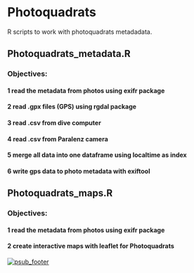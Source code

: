 # Photoquadrats
R scripts to work with photoquadrats metadadata.

## Photoquadrats_metadata.R
### Objectives:
#### 1 read the metadata from photos using exifr package 
#### 2 read .gpx files (GPS) using rgdal package
#### 3 read .csv from dive computer
#### 4 read .csv from Paralenz camera
#### 5 merge all data into one dataframe using localtime as index
#### 6 write gps data to photo metadata with exiftool

## Photoquadrats_maps.R
### Objectives:
#### 1 read the metadata from photos using exifr package 
#### 2 create interactive maps with leaflet for Photoquadrats


[![psub_footer](https://www.proyectosub.org.ar/wp-content/uploads/2020/04/logoletras_org.png)](https://proyectosub.org.ar)
